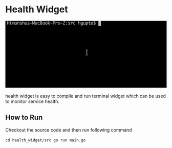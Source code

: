 
# Health Widget

<img src="./health_widget.gif" alt="health_widget demo; Terminal.app; Menlo Regular 12pt.)">

health widget is easy to compile and run terminal widget which can be used to monitor service health.


## How to Run
Checkout the source code and then run following command

`
cd health_widget/src
go run main.go
`